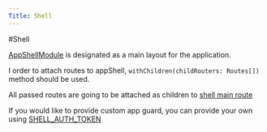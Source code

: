 ```yaml
---
Title: Shell
---
```


#Shell

[AppShellModule](../../app/src/app/app-shell/app-shell.module.ts) is designated as a main layout for the application.

I order to attach routes to appShell, `withChildren(childRouters: Routes[])` method should be used.

All passed routes are going to be attached as children to [shell main route](../../app/src/app/app-shell/app-shell.routes.ts)

If you would like to provide custom app guard, you can provide your own using [SHELL_AUTH_TOKEN](../../app/src/app/app-shell/app-shell.routes.ts)
